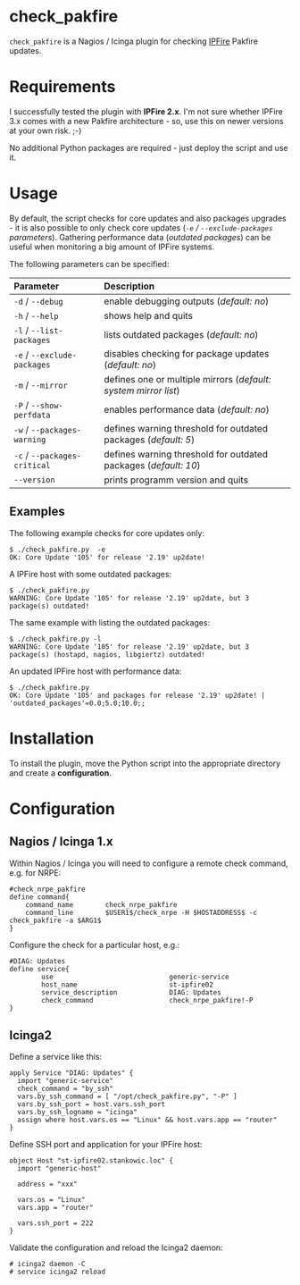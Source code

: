 # check_pakfire
``check_pakfire`` is a Nagios / Icinga plugin for checking [IPFire](http://www.ipfire.org) Pakfire updates.

# Requirements
I successfully tested the plugin with **IPFire 2.x**. I'm not sure whether IPFire 3.x comes with a new Pakfire architecture - so, use this on newer versions at your own risk. ;-)

No additional Python packages are required - just deploy the script and use it.

# Usage
By default, the script checks for core updates and also packages upgrades - it is also possible to only check core updates (*``-e`` / ``--exclude-packages`` parameters*). Gathering performance data (*outdated packages*) can be useful when monitoring a big amount of IPFire systems.

The following parameters can be specified:

| Parameter | Description |
|:----------|:------------|
| `-d` / `--debug` | enable debugging outputs (*default: no*) |
| `-h` / `--help` | shows help and quits |
| `-l` / `--list-packages` | lists outdated packages (*default: no*) |
| `-e` / `--exclude-packages` | disables checking for package updates (*default: no*) |
| `-m` / `--mirror` | defines one or multiple mirrors (*default: system mirror list*) |
| `-P` / `--show-perfdata` | enables performance data (*default: no*) |
| `-w` / `--packages-warning` | defines warning threshold for outdated packages (*default: 5*) |
| `-c` / `--packages-critical` | defines warning threshold for outdated packages (*default: 10*) |
| `--version` | prints programm version and quits |

## Examples
The following example checks for core updates only:
```
$ ./check_pakfire.py  -e
OK: Core Update '105' for release '2.19' up2date!
```

A IPFire host with some outdated packages:
```
$ ./check_pakfire.py
WARNING: Core Update '105' for release '2.19' up2date, but 3 package(s) outdated!
```

The same example with listing the outdated packages:
```
$ ./check_pakfire.py -l
WARNING: Core Update '105' for release '2.19' up2date, but 3 package(s) (hostapd, nagios, libgiertz) outdated!
```

An updated IPFire host with performance data:
```
$ ./check_pakfire.py
OK: Core Update '105' and packages for release '2.19' up2date! | 'outdated_packages'=0.0;5.0;10.0;;
```

# Installation
To install the plugin, move the Python script into the appropriate directory and create a **configuration**.

# Configuration

## Nagios / Icinga 1.x
Within Nagios / Icinga you will need to configure a remote check command, e.g. for NRPE:
```
#check_nrpe_pakfire
define command{
    command_name        check_nrpe_pakfire
    command_line        $USER1$/check_nrpe -H $HOSTADDRESS$ -c check_pakfire -a $ARG1$
}
```

Configure the check for a particular host, e.g.:
```
#DIAG: Updates
define service{
        use                             generic-service
        host_name                       st-ipfire02
        service_description             DIAG: Updates
        check_command                   check_nrpe_pakfire!-P
}
```

## Icinga2
Define a service like this:
```
apply Service "DIAG: Updates" {
  import "generic-service"
  check_command = "by_ssh"
  vars.by_ssh_command = [ "/opt/check_pakfire.py", "-P" ]
  vars.by_ssh_port = host.vars.ssh_port
  vars.by_ssh_logname = "icinga"
  assign where host.vars.os == "Linux" && host.vars.app == "router"
}
```

Define SSH port and application for your IPFire host:
```
object Host "st-ipfire02.stankowic.loc" {
  import "generic-host"

  address = "xxx"

  vars.os = "Linux"
  vars.app = "router"

  vars.ssh_port = 222
}
```

Validate the configuration and reload the Icinga2 daemon:
```
# icinga2 daemon -C
# service icinga2 reload
```
